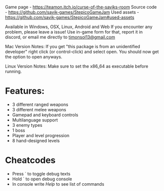 Game page - https://teamon.itch.io/curse-of-the-saviks-room
Source code - https://github.com/savik-games/StepicoGameJam
Used assets - https://github.com/savik-games/StepicoGameJam#used-assets

Available in Windows, OSX, Linux, Android and Web 
If you encounter any problem, please leave a issue! 
Use in-game form for that, report it in discord, or email me directly to timonsol13@gmail.com

Mac Version Notes:
If you get "this package is from an unidentified developer" right click (or control-click) and select open. You should now get the option to open anyways.

Linux Version Notes:
Make sure to set the x86_64 as executable before running.

# Features:
 * 3 different ranged weapons
 * 3 different melee weapons
 * Gamepad and keyboard controls
 * Multilanguage support
 * 3 enemy types
 * 1 boss
 * Player and level progression
 * 8 hand-designed levels

# Cheatcodes
 * Press ` to toggle debug texts
 * Hold ` to open debug console
 * In console write *Help* to see list of commands